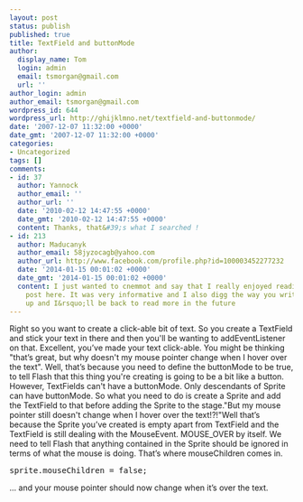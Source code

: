 ```yaml
---
layout: post
status: publish
published: true
title: TextField and buttonMode
author:
  display_name: Tom
  login: admin
  email: tsmorgan@gmail.com
  url: ''
author_login: admin
author_email: tsmorgan@gmail.com
wordpress_id: 644
wordpress_url: http://ghijklmno.net/textfield-and-buttonmode/
date: '2007-12-07 11:32:00 +0000'
date_gmt: '2007-12-07 11:32:00 +0000'
categories:
- Uncategorized
tags: []
comments:
- id: 37
  author: Yannock
  author_email: ''
  author_url: ''
  date: '2010-02-12 14:47:55 +0000'
  date_gmt: '2010-02-12 14:47:55 +0000'
  content: Thanks, that&#39;s what I searched !
- id: 213
  author: Maducanyk
  author_email: 58jyzocagb@yahoo.com
  author_url: http://www.facebook.com/profile.php?id=100003452277232
  date: '2014-01-15 00:01:02 +0000'
  date_gmt: '2014-01-15 00:01:02 +0000'
  content: I just wanted to cnemmot and say that I really enjoyed reading your blog
    post here. It was very informative and I also digg the way you write! Keep it
    up and I&rsquo;ll be back to read more in the future
---
```

<p>Right so you want to create a click-able bit of text. So you create a TextField and stick your text in there and then you'll be wanting to addEventListener on that. Excellent, you&#8217;ve made your text click-able. You might be thinking "that&#8217;s great, but why doesn't my mouse pointer change when I hover over the text". Well, that&#8217;s because you need to define the buttonMode to be true, to tell Flash that this thing you're creating is going to be a bit like a button. However, TextFields can't have a buttonMode. Only descendants of Sprite can have buttonMode. So what you need to do is create a Sprite and add the TextField to that before adding the Sprite to the stage."But my mouse pointer still doesn't change when I hover over the text!?!"Well that&#8217;s because the Sprite you&#8217;ve created is empty apart from TextField and the TextField is still dealing with the MouseEvent. MOUSE_OVER by itself. We need to tell Flash that anything contained in the Sprite should be ignored in terms of what the mouse is doing. That&#8217;s where mouseChildren comes in.
<pre>sprite.mouseChildren = false;</pre>... and your mouse pointer should now change when it&#8217;s over the text.</p>

